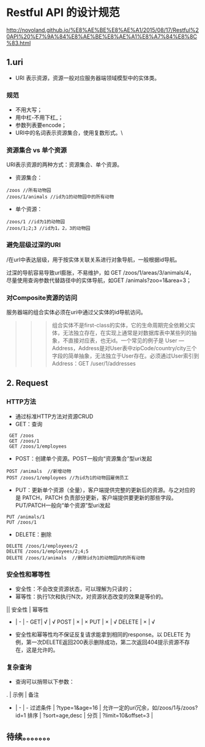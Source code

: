 # Restful API 的设计规范
http://novoland.github.io/%E8%AE%BE%E8%AE%A1/2015/08/17/Restful%20API%20%E7%9A%84%E8%AE%BE%E8%AE%A1%E8%A7%84%E8%8C%83.html
## 1.uri
* URI 表示资源，资源一般对应服务器端领域模型中的实体类。

### 规范
* 不用大写；
* 用中杠-不用下杠_；
* 参数列表要encode；
* URI中的名词表示资源集合，使用复数形式。\

### 资源集合 vs 单个资源
URI表示资源的两种方式：资源集合、单个资源。

* 资源集合：
```
/zoos //所有动物园
/zoos/1/animals //id为1的动物园中的所有动物
```
* 单个资源：
```
/zoos/1 //id为1的动物园
/zoos/1;2;3 //id为1，2，3的动物园
```

### 避免层级过深的URI
/在url中表达层级，用于按实体关联关系进行对象导航，一般根据id导航。

过深的导航容易导致url膨胀，不易维护，如 GET /zoos/1/areas/3/animals/4，尽量使用查询参数代替路径中的实体导航，如GET /animals?zoo=1&area=3；

### 对Composite资源的访问
服务器端的组合实体必须在uri中通过父实体的id导航访问。
>>>组合实体不是first-class的实体，它的生命周期完全依赖父实体，无法独立存在，在实现上通常是对数据库表中某些列的抽象，不直接对应表，也无id。一个常见的例子是 User — Address，Address是对User表中zipCode/country/city三个字段的简单抽象，无法独立于User存在。必须通过User索引到Address：GET /user/1/addresses

## 2. Request
### HTTP方法

* 通过标准HTTP方法对资源CRUD
* GET：查询
```
 GET /zoos
 GET /zoos/1
 GET /zoos/1/employees
```

* POST：创建单个资源。POST一般向“资源集合”型uri发起
```
POST /animals  //新增动物
POST /zoos/1/employees //为id为1的动物园雇佣员工
```

* PUT：更新单个资源（全量），客户端提供完整的更新后的资源。与之对应的是 PATCH，PATCH 负责部分更新，客户端提供要更新的那些字段。PUT/PATCH一般向“单个资源”型uri发起
```
PUT /animals/1
PUT /zoos/1
```

* DELETE：删除
```
DELETE /zoos/1/employees/2
DELETE /zoos/1/employees/2;4;5
DELETE /zoos/1/animals  //删除id为1的动物园内的所有动物
```

### 安全性和幂等性
* 安全性：不会改变资源状态，可以理解为只读的；
* 幂等性：执行1次和执行N次，对资源状态改变的效果是等价的。
 
|| 安全性 | 幂等性
- | - | - 
GET| √ | √ 
POST | × | ×
PUT | × | √
DELETE | × | √

* 安全性和幂等性均不保证反复请求能拿到相同的response。以 DELETE 为例，第一次DELETE返回200表示删除成功，第二次返回404提示资源不存在，这是允许的。

### 复杂查询
* 查询可以捎带以下参数：

. | 示例 | 备注
- | - | -
过滤条件 | ?type=1&age=16 | 允许一定的uri冗余，如/zoos/1与/zoos?id=1
排序 | ?sort=age,desc |
分页 | ?limit=10&offset=3 |

## 待续。。。。。。。